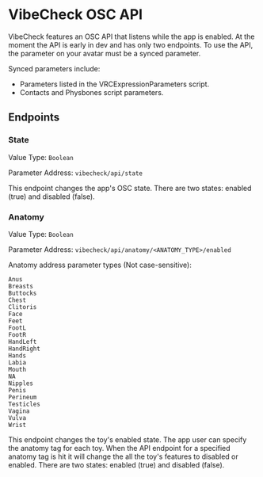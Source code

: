 # VibeCheck OSC API

VibeCheck features an OSC API that listens while the app is enabled. At the moment the API is early in dev and has only two endpoints.
To use the API, the parameter on your avatar must be a synced parameter.

Synced parameters include:
- Parameters listed in the VRCExpressionParameters script.
- Contacts and Physbones script parameters.

## Endpoints

### State

Value Type: `Boolean`

Parameter Address:
`vibecheck/api/state`

This endpoint changes the app's OSC state. There are two states: enabled (true) and disabled (false).

### Anatomy

Value Type: `Boolean`

Parameter Address:
`vibecheck/api/anatomy/<ANATOMY_TYPE>/enabled`

Anatomy address parameter types (Not case-sensitive):
```
Anus
Breasts
Buttocks 
Chest
Clitoris 
Face
Feet
FootL
FootR
HandLeft 
HandRight
Hands
Labia
Mouth
NA
Nipples
Penis
Perineum 
Testicles
Vagina
Vulva
Wrist
```

This endpoint changes the toy's enabled state. The app user can specify the anatomy tag for each toy. When the API endpoint for a specified anatomy tag is hit it will change the all the toy's features to disabled or enabled. There are two states: enabled (true) and disabled (false).